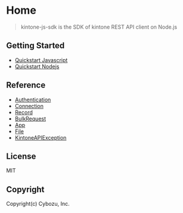 # Home

> kintone-js-sdk is the SDK of kintone REST API client on Node.js

## Getting Started

- [Quickstart Javascript](./getting-started/quickstart-browser)
- [Quickstart Nodejs](./getting-started/quickstart-node)

## Reference

- [Authentication](./reference/authentication)
- [Connection](./reference/connection)
- [Record](./reference/record)
- [BulkRequest](./reference/bulk-request)
- [App](./reference/app)
- [File](./reference/file)
- [KintoneAPIException](./reference/kintone-api-exception)

## License

MIT

## Copyright

Copyright(c) Cybozu, Inc.